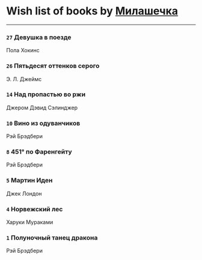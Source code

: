 # Wish list of books by [Милашечка](http://vk.com/id200601396)
---

### `27` Девушка в поезде
Пола Хокинс

### `26` Пятьдесят оттенков серого
Э. Л. Джеймс

### `14` Над пропастью во ржи
Джером Дэвид Сэлинджер

### `10` Вино из одуванчиков
Рэй Брэдбери

### `8` 451° по Фаренгейту
Рэй Брэдбери

### `5` Мартин Иден
Джек Лондон

### `4` Норвежский лес
Харуки Мураками

### `1` Полуночный танец дракона
Рэй Брэдбери

